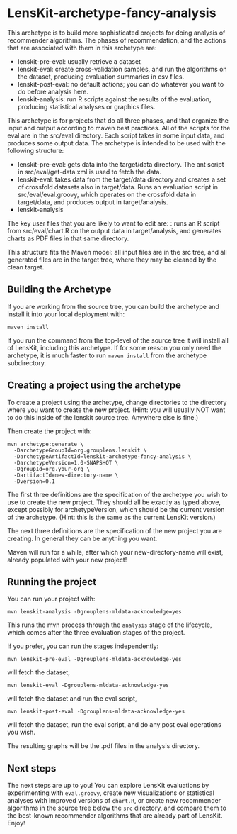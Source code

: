 # LensKit-archetype-fancy-analysis

This archetype is to build more sophisticated projects for doing
analysis of recommender algorithms.  The phases of recommendation, and
the actions that are associated with them in this archetype are:

* lenskit-pre-eval: usually retrieve a dataset
* lenskit-eval: create cross-validation samples, and run the algorithms on 
  the dataset, producing evaluation summaries in csv files. 
* lenskit-post-eval: no default actions; you can do whatever you want to
  do before analysis here.
* lenskit-analysis: run R scripts against the results of the evaluation, 
  producing statistical analyses or graphics files.

This archetype is for projects that do all three phases, and that
organize the input and output according to maven best practices.  All
of the scripts for the eval are in the src/eval directory.  Each
script takes in some input data, and produces some output data.  The
archetype is intended to be used with the following structure:

* lenskit-pre-eval: gets data into the target/data directory.  The 
  ant script in src/eval/get-data.xml is used to fetch the data.
* lenskit-eval: takes data from the target/data directory and creates
  a set of crossfold datasets also in target/data.  Runs an evaluation
  script in src/eval/eval.groovy, which operates on the crossfold data
  in target/data, and produces output in target/analysis.
* lenskit-analysis

The key user files that you are likely to want to edit are:
: runs an R script from src/eval/chart.R on the output data 
  in target/analysis, and generates charts as PDF files in that same
  directory.

This structure fits the Maven model: all input files are in the src
tree, and all generated files are in the target tree, where they may
be cleaned by the clean target.

## Building the Archetype

If you are working from the source tree, you can build the archetype
and install it into your local deployment with:

    maven install

If you run the command from the top-level of the source tree it will
install all of LensKit, including this archetype.  If for some reason
you only need the archetype, it is much faster to run `maven install`
from the archetype subdirectory.


## Creating a project using the archetype

To create a project using the archetype, change directories to the
directory where you want to create the new project.  (Hint: you will
usually NOT want to do this inside of the lenskit source tree.
Anywhere else is fine.)

Then create the project with:

    mvn archetype:generate \
      -DarchetypeGroupId=org.grouplens.lenskit \
      -DarchetypeArtifactId=lenskit-archetype-fancy-analysis \
      -DarchetypeVersion=1.0-SNAPSHOT \
      -DgroupId=org.your-org \
      -DartifactId=new-directory-name \
      -Dversion=0.1

The first three definitions are the specification of the archetype you
wish to use to create the new project.  They should all be exactly as
typed above, except possibly for archetypeVersion, which should be the
current version of the archetype.  (Hint: this is the same as the
current LensKit version.)

The next three definitions are the specification of the new project
you are creating.  In general they can be anything you want.

Maven will run for a while, after which your new-directory-name will
exist, already populated with your new project!

## Running the project

You can run your project with:

    mvn lenskit-analysis -Dgrouplens-mldata-acknowledge=yes

This runs the mvn process through the `analysis` stage of the
lifecycle, which comes after the three evaluation stages of the
project.

If you prefer, you can run the stages independently:

    mvn lenskit-pre-eval -Dgrouplens-mldata-acknowledge-yes

will fetch the dataset,

    mvn lenskit-eval -Dgrouplens-mldata-acknowledge-yes

will fetch the dataset and run the eval script,

    mvn lenskit-post-eval -Dgrouplens-mldata-acknowledge-yes

will fetch the dataset, run the eval script, and do any post eval
operations you wish.

The resulting graphs will be the .pdf files in the analysis directory.

## Next steps

The next steps are up to you!  You can explore LensKit evaluations by
experimenting with `eval.groovy`, create new visualizations or
statistical analyses with improved versions of `chart.R`, or create
new recommender algorithms in the source tree below the `src`
directory, and compare them to the best-known recommender algorithms
that are already part of LensKit.  Enjoy!
